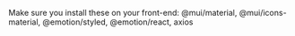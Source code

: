Make sure you install these on your front-end: @mui/material, @mui/icons-material, @emotion/styled, @emotion/react, axios
